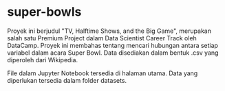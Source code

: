 # super-bowls
Proyek ini berjudul "TV, Halftime Shows, and the Big Game", merupakan salah satu Premium Project dalam Data Scientist Career Track oleh DataCamp. 
Proyek ini membahas tentang mencari hubungan antara setiap variabel dalam acara Super Bowl. Data disediakan dalam bentuk .csv yang diperoleh dari Wikipedia.

File dalam Jupyter Notebook tersedia di halaman utama. Data yang diperlukan tersedia dalam folder datasets.

